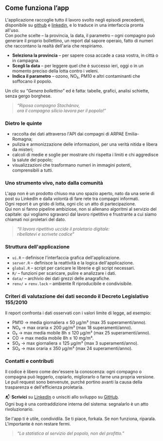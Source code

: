 ## Come funziona l’app

L'applicazione raccoglie tutto il lavoro svolto negli episodi precedenti, disponibile su [github](https://github.com/andreabz/) e [linkedin](https://it.linkedin.com/in/andreabazzano), e lo traduce in una interfaccia pronta all'uso.  
Con poche scelte – la provincia, la data, il parametro – ogni compagno può generare il proprio bollettino, un report dal sapore operaio, fatto di numeri che raccontano la realtà dell'aria che respiriamo.

- **Seleziona la provincia** – per sapere cosa accade a casa vostra, in città o in campagna.  
- **Scegli la data** – per leggere quel che è successo ieri, oggi o in un momento preciso della lotta contro i veleni.  
- **Indica il parametro** – ozono, NO₂, PM10 e altri contaminanti che soffocano il popolo.

Un clic su *“Genera bollettino”* ed è fatta: tabelle, grafici, analisi schiette, senza gergo borghese.

> *“Riposa compagno Stachánov,<br> ora il compagno silicio lavora per il popolo!”*

### Dietro le quinte

- raccolta dei dati attraverso l'API dai compagni di ARPAE Emilia-Romagna;  
- pulizia e armonizzazione delle informazioni, per una verità nitida e libera da misteri;  
- calcoli di medie e soglie per mostrare chi rispetta i limiti e chi aggredisce la salute del popolo;  
- visualizzazioni che trasformano numeri in immagini potenti, comprensibili a tutti.

### Uno strumento vivo, nato dalla comunità

L'app non è un prodotto chiuso ma uno spazio aperto, nato da una serie di post su LinkedIn e dalla
volontà di fare rete tra compagni informati.  
Ogni report è un grido di lotta, ogni clic un atto di partecipazione.  
Qui non si fanno pipeline ambiziose, non si allenano algoritmi al servizio del capitale: qui vogliamo sgravarci dal lavoro
ripetitivo e frustrante a cui siamo chiamati noi proletari del dato.

> *“Il lavoro ripetitivo uccide il proletario digitale:<br> ribellatevi e scrivete codice”*

### Struttura dell'applicazione

- `ui.R` – definisce l'interfaccia grafica dell'applicazione.
- `server.R` – definisce la reattività e la logica dell'applicazione.
- `global.R` – script per caricare le librerie e gli script necessari.  
- `R/` – funzioni per scaricare, pulire e analizzare i dati.  
- `data/` – archivio dei dati grezzi delle anagrafiche.  
- `renv/` + `renv.lock` – ambiente R riproducibile e condivisibile.

### Criteri di valutazione dei dati secondo il Decreto Legislativo 155/2010

Il report confronta i dati osservati con i valori limite di legge, ad esempio:

- PM10 → media giornaliera ≤ 50 µg/m³ (max 35 superamenti/anno).
- NO₂ → max oraria ≤ 200 µg/m³ (max 18 superamenti/anno).
- O₃ → max media mobile 8h ≤ 120 µg/m³ (max 25 superamenti/anno).
- CO → max media mobile 8h ≤ 10 mg/m³.
- SO₂ → max giornaliera ≤ 125 µg/m³ (max 3 superamenti/anno).
- SO₂ → max oraria ≤ 350 µg/m³ (max 24 superamenti/anno).

### Contatti e contributi

Il codice è libero come dev'essere la conoscenza: ogni compagno o compagna può leggerlo, copiarlo, migliorarlo o farne una propria versione.  
Le pull request sono benvenute, purché portino avanti la causa della trasparenza e dell'efficienza proletaria.

📬 **Scrivici** su [LinkedIn](https://it.linkedin.com/in/andreabazzano) o unisciti allo sviluppo su [GitHub](https://github.com/andreabz/).  
Ogni bug è una contraddizione interna del sistema: segnalarlo è un atto rivoluzionario.

Se l'app ti è utile, condividila. Se ti piace, forkala. Se non funziona, riparala.  
L'importante è non restare fermi.

> *“La statistica al servizio del popolo, non del profitto.”*

<!-- Riga vuota finale obbligatoria -->